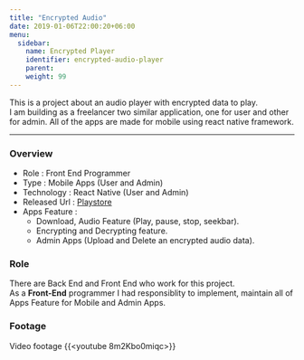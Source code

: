 ```yaml
---
title: "Encrypted Audio"
date: 2019-01-06T22:00:20+06:00
menu:
  sidebar:
    name: Encrypted Player
    identifier: encrypted-audio-player
    parent: 
    weight: 99
---
```


This is a project about an audio player with encrypted data to play.  
I am building as a freelancer two similar application, one for user and other for admin.
All of the apps are made for mobile using react native framework.

---
### Overview
- Role : Front End Programmer
- Type : Mobile Apps (User and Admin)
- Technology : React Native (User and Admin)
- Released Url : [Playstore](https://play.google.com/store/apps/details?id=com.ajtencryptedplayer)
- Apps Feature : 
  - Download, Audio Feature (Play, pause, stop, seekbar).
  - Encrypting and Decrypting feature.
  - Admin Apps (Upload and Delete an encrypted audio data).

### Role
There are Back End and Front End who work for this project.  
As a **Front-End** programmer I had responsiblity to implement, maintain all of Apps Feature for Mobile and Admin Apps.

### Footage
Video footage
{{<youtube 8m2Kbo0miqc>}}